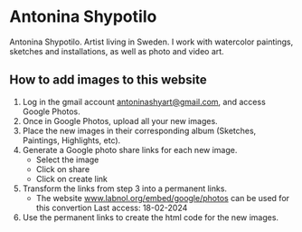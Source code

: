 # Antonina Shypotilo

Antonina Shypotilo. Artist living in Sweden. I work with watercolor paintings, sketches and installations, as well as photo and video art.

## How to add images to this website

1. Log in the gmail account antoninashyart@gmail.com, and access Google Photos.
2. Once in Google Photos, upload all your new images.
3. Place the new images in their corresponding album (Sketches, Paintings, Highlights, etc).
4. Generate a Google photo share links for each new image.
   - Select the image
   - Click on share
   - Click on create link
5. Transform the links from step 3 into a permanent links.
   - The website www.labnol.org/embed/google/photos can be used for this convertion
     Last access: 18-02-2024
6. Use the permanent links to create the html code for the new images.
